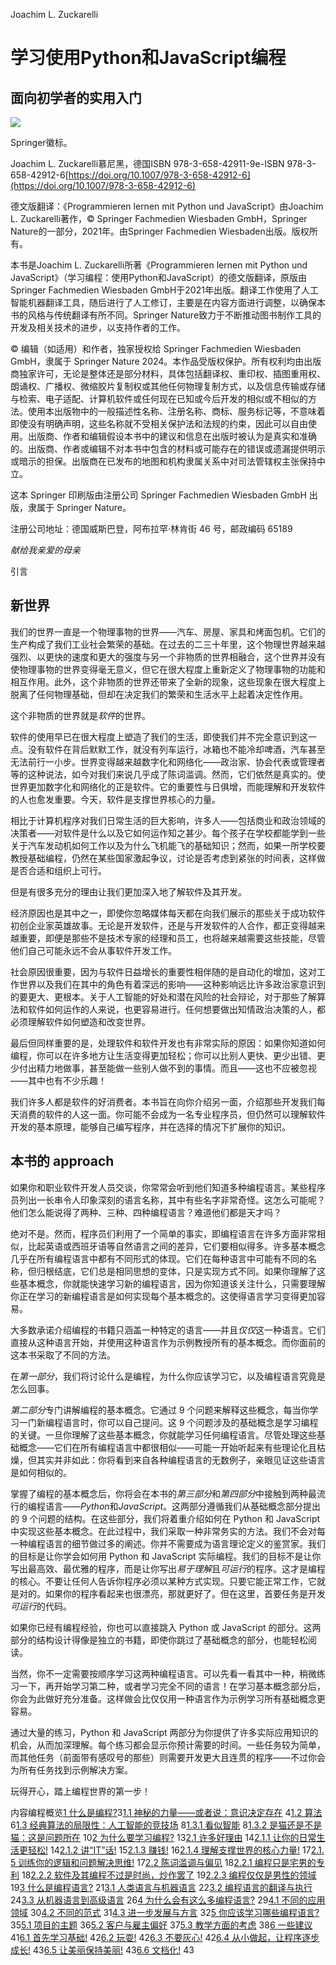 Joachim L. Zuckarelli

# 学习使用Python和JavaScript编程

## 面向初学者的实用入门

![](../images/474412_1_En_BookFrontmatter_Figa_HTML.png)

Springer徽标。

Joachim L. Zuckarelli慕尼黑，德国ISBN 978-3-658-42911-9e-ISBN 978-3-658-42912-6[https://doi.org/10.1007/978-3-658-42912-6](https://doi.org/10.1007/978-3-658-42912-6)

德文版翻译：《Programmieren lernen mit Python und JavaScript》由Joachim L. Zuckarelli著作，© Springer Fachmedien Wiesbaden GmbH，Springer Nature的一部分，2021年。由Springer Fachmedien Wiesbaden出版。版权所有。

本书是Joachim L. Zuckarelli所著《Programmieren lernen mit Python und JavaScript》（学习编程：使用Python和JavaScript）的德文版翻译，原版由Springer Fachmedien Wiesbaden GmbH于2021年出版。翻译工作使用了人工智能机器翻译工具，随后进行了人工修订，主要是在内容方面进行调整，以确保本书的风格与传统翻译有所不同。Springer Nature致力于不断推动图书制作工具的开发及相关技术的进步，以支持作者的工作。

© 编辑（如适用）和作者，独家授权给 Springer Fachmedien Wiesbaden GmbH，隶属于 Springer Nature 2024。本作品受版权保护。所有权利均由出版商独家许可，无论是整体还是部分材料，具体包括翻译权、重印权、插图重用权、朗诵权、广播权、微缩胶片复制权或其他任何物理复制方式，以及信息传输或存储与检索、电子适配、计算机软件或任何现在已知或今后开发的相似或不相似的方法。使用本出版物中的一般描述性名称、注册名称、商标、服务标记等，不意味着即使没有明确声明，这些名称就不受相关保护法和法规的约束，因此可以自由使用。出版商、作者和编辑假设本书中的建议和信息在出版时被认为是真实和准确的。出版商、作者或编辑不对本书中包含的材料或可能存在的错误或遗漏提供明示或暗示的担保。出版商在已发布的地图和机构隶属关系中对司法管辖权主张保持中立。

这本 Springer 印刷版由注册公司 Springer Fachmedien Wiesbaden GmbH 出版，隶属于 Springer Nature。

注册公司地址：德国威斯巴登，阿布拉罕·林肯街 46 号，邮政编码 65189

*献给我亲爱的母亲*

引言

## 新世界

我们的世界一直是一个物理事物的世界——汽车、房屋、家具和烤面包机。它们的生产构成了我们工业社会繁荣的基础。在过去的二三十年里，这个物理世界越来越强烈、以更快的速度和更大的强度与另一个非物质的世界相融合，这个世界并没有使物理事物的世界变得毫无意义，但它在很大程度上重新定义了物理事物的功能和相互作用。此外，这个非物质的世界还带来了全新的现象，这些现象在很大程度上脱离了任何物理基础，但却在决定我们的繁荣和生活水平上起着决定性作用。

这个非物质的世界就是*软件*的世界。

软件的使用早已在很大程度上塑造了我们的生活，即使我们并不完全意识到这一点。没有软件在背后默默工作，就没有列车运行，冰箱也不能冷却啤酒，汽车甚至无法前行一小步。世界变得越来越数字化和网络化——政治家、协会代表或管理者等的这种说法，如今对我们来说几乎成了陈词滥调。然而，它们依然是真实的。使世界更加数字化和网络化的正是软件。它的重要性与日俱增，而能理解和开发软件的人也愈发重要。今天，软件是支撑世界核心的力量。

相比于计算机程序对我们日常生活的巨大影响，许多人——包括商业和政治领域的决策者——对软件是什么以及它如何运作知之甚少。每个孩子在学校都能学到一些关于汽车发动机如何工作以及为什么飞机能飞的基础知识；然而，如果一所学校要教授基础编程，仍然在某些国家激起争议，讨论是否考虑到紧张的时间表，这样做是否合适和组织上可行。

但是有很多充分的理由让我们更加深入地了解软件及其开发。

经济原因也是其中之一，即使你忽略媒体每天都在向我们展示的那些关于成功软件初创企业家英雄故事。无论是开发软件，还是与开发软件的人合作，都正变得越来越重要，即便是那些不是技术专家的经理和员工，也将越来越需要这些技能，尽管他们自己可能永远不会从事软件开发工作。

社会原因很重要，因为与软件日益增长的重要性相伴随的是自动化的增加，这对工作世界以及我们在其中的角色有着深远的影响——这种影响远比许多政治家意识到的要更大、更根本。关于人工智能的好处和潜在风险的社会辩论，对于那些了解算法和软件如何运作的人来说，也更容易进行。任何想要做出知情政治决策的人，都必须理解软件如何塑造和改变世界。

最后但同样重要的是，处理软件和软件开发也有非常实际的原因：如果你知道如何编程，你可以在许多地方让生活变得更加轻松；你可以比别人更快、更少出错、更少付出精力地做事，甚至能做一些别人做不到的事情。而且——这也不应被忽视——其中也有不少乐趣！

我们许多人都是软件的好消费者。本书旨在向你介绍另一面，介绍那些开发我们每天消费的软件的人这一面。你可能不会成为一名专业程序员，但仍然可以理解软件开发的基本原理，能够自己编写程序，并在选择的情况下扩展你的知识。

## 本书的 approach

如果你和职业软件开发人员交谈，你常常会听到他们知道多种编程语言。某些程序员列出一长串令人印象深刻的语言名称，其中有些名字非常奇怪。这怎么可能呢？他们怎么能说得了两种、三种、四种编程语言？难道他们都是天才吗？

绝对不是。然而，程序员们利用了一个简单的事实，即编程语言在许多方面非常相似，比起英语或西班牙语等自然语言之间的差异，它们要相似得多。许多基本概念几乎在所有编程语言中都有不同形式的体现。它们在每种语言中可能有不同的名称，但归根结底，它们总是相同思想的变体，只是实现方式不同。如果你理解了这些基本概念，你就能快速学习新的编程语言，因为你知道该关注什么，只需要理解你正在学习的新编程语言是如何实现每个基本概念的。这使得语言学习变得更加容易。

大多数承诺介绍编程的书籍只涵盖一种特定的语言——并且*仅仅*这一种语言。它们直接从这种语言开始，并使用这种语言作为示例教授所有的基本概念。而你面前的这本书采取了不同的方法。

在*第一部分*，我们将讨论什么是编程，为什么你应该学习它，以及编程语言究竟是怎么回事。

*第二部分*专门讲解编程的基本概念。它通过 9 个问题来解释这些概念，每当你学习一门新编程语言时，你可以自己提问。这 9 个问题涉及的基础概念是学习编程的关键。一旦你理解了这些基本概念，你就能学习任何编程语言。尽管处理这些基础概念——它们在所有编程语言中都很相似——可能一开始听起来有些理论化且枯燥，但其实并非如此：你将看到来自各种编程语言的无数例子，亲眼见证这些语言是如何相似的。

掌握了编程的基本概念后，你将会在本书的*第三部分*和*第四部分*中接触到两种最流行的编程语言——*Python*和*JavaScript*。这两部分遵循我们从基础概念部分提出的 9 个问题的结构。在这些部分，我们将着重介绍如何在 Python 和 JavaScript 中实现这些基本概念。在此过程中，我们采取一种非常务实的方法。我们不会对每一种编程语言的细节做过多的阐述。你并不需要成为语言理论定义的鉴赏家。我们的目标是让你学会如何用 Python 和 JavaScript 实际编程。我们的目标不是让你写出最高效、最优雅的程序，而是让你写出*易于理解*且*可运行*的程序。这才是编程的核心。不要让任何人告诉你程序必须以某种方式实现。只要它能正常工作，它就是对的。如果你的程序看起来也很漂亮，那就更好了。但在这里，首要任务是开发*可运行*的代码。

如果你已经有编程经验，你也可以直接跳入 Python 或 JavaScript 的部分。这两部分的结构设计得像是独立的书籍，即使你跳过了基础概念的部分，也能轻松阅读。

当然，你不一定需要按顺序学习这两种编程语言。可以先看一看其中一种，稍微练习一下，再开始学习第二种，或者学习完全不同的语言！在学习基本概念部分后，你会为此做好充分准备。这样做会比仅仅用一种语言作为示例学习所有基础概念更容易。

通过大量的练习，Python 和 JavaScript 两部分为你提供了许多实际应用知识的机会，从而加深理解。每个练习都会显示你预计需要的时间。一些任务较为简单，而其他任务（前面带有感叹号的那些）则需要开发更大且连贯的程序——不过你会为所有任务找到示例解决方案。

玩得开心，踏上编程世界的第一步！

内容编程概览[1 什么是编程?​](474412_1_En_1_Chapter.xhtml) 3[1.​1 神秘的力量——或者说：意识决定存在](474412_1_En_1_Chapter.xhtml#Sec1) 4[1.​2 算法](474412_1_En_1_Chapter.xhtml#Sec2) 6[1.​3 经典算法的局限性：​人工智能的竞技场](474412_1_En_1_Chapter.xhtml#Sec3) 8[1.​3.​1 看似智能](474412_1_En_1_Chapter.xhtml#Sec4) 8[1.​3.​2 是猫还是不是猫：​这是问题所在](474412_1_En_1_Chapter.xhtml#Sec5) 10[2 为什么要学习编程?​](474412_1_En_2_Chapter.xhtml) 13[2.​1 许多好理由](474412_1_En_2_Chapter.xhtml#Sec1) 14[2.​1.​1 让你的日常生活更轻松!](474412_1_En_2_Chapter.xhtml#Sec2) 14[2.​1.​2 讲“IT”话!](474412_1_En_2_Chapter.xhtml#Sec3) 15[2.​1.​3 赚钱!](474412_1_En_2_Chapter.xhtml#Sec4) 16[2.​1.​4 理解支撑世界的核心力量!](474412_1_En_2_Chapter.xhtml#Sec5) 17[2.​1.​5 训练你的逻辑和问题解决思维!](474412_1_En_2_Chapter.xhtml#Sec6) 17[2.​2 陈词滥调与偏见](474412_1_En_2_Chapter.xhtml#Sec7) 18[2.​2.​1 编程只是宅男的专利](474412_1_En_2_Chapter.xhtml#Sec8) 18[2.​2.​2 软件及其编程不过是时尚，炒作罢了](474412_1_En_2_Chapter.xhtml#Sec9) 19[2.​2.​3 编程仅仅是男性的领域](474412_1_En_2_Chapter.xhtml#Sec10) 19[3 什么是编程语言?​](474412_1_En_3_Chapter.xhtml) 21[3.​1 人类语言与机器语言](474412_1_En_3_Chapter.xhtml#Sec1) 22[3.​2 编程语言的翻译与执行](474412_1_En_3_Chapter.xhtml#Sec2) 24[3.​3 从机器语言到高级语言](474412_1_En_3_Chapter.xhtml#Sec3) 26[4 为什么会有这么多编程语言?​](474412_1_En_4_Chapter.xhtml) 29[4.​1 不同的应用领域](474412_1_En_4_Chapter.xhtml#Sec1) 30[4.​2 不同的范式](474412_1_En_4_Chapter.xhtml#Sec2) 31[4.​3 进一步发展与方言](474412_1_En_4_Chapter.xhtml#Sec3) 32[5 你应该学习哪些编程语言?​](474412_1_En_5_Chapter.xhtml) 35[5.​1 项目的主题](474412_1_En_5_Chapter.xhtml#Sec1) 36[5.​2 客户与雇主偏好](474412_1_En_5_Chapter.xhtml#Sec2) 37[5.​3 教学方面的考虑](474412_1_En_5_Chapter.xhtml#Sec3) 38[6 一些建议](474412_1_En_6_Chapter.xhtml) 41[6.​1 首先学习基础!](474412_1_En_6_Chapter.xhtml#Sec1) 42[6.​2 玩耍!](474412_1_En_6_Chapter.xhtml#Sec2) 42[6.​3 不要灰心!](474412_1_En_6_Chapter.xhtml#Sec3) 42[6.​4 从小做起，让程序逐步成长!](474412_1_En_6_Chapter.xhtml#Sec4) 43[6.​5 让美丽保持美丽!](474412_1_En_6_Chapter.xhtml#Sec5) 43[6.​6 文档化!](474412_1_En_6_Chapter.xhtml#Sec6) 43
